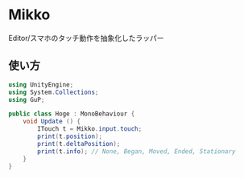 # Mikko

Editor/スマホのタッチ動作を抽象化したラッパー

## 使い方

```cs
using UnityEngine;
using System.Collections;
using GuP;

public class Hoge : MonoBehaviour {
    void Update () {
        ITouch t = Mikko.input.touch;
        print(t.position);
        print(t.deltaPosition);
        print(t.info); // None, Began, Moved, Ended, Stationary
    }
}
```